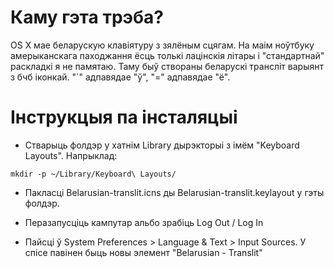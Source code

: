 Каму гэта трэба?
================

OS X мае беларускую клавіятуру з зялёным сцягам. На маім ноўтбуку амерыканскага паходжання ёсць толькі лацінскія літары і "стандартнай" раскладкі я не памятаю. Таму быў створаны беларускі трансліт варыянт з бчб іконкай. "`" адпавядае "ў", "=" адпавядае "ё".


Інструкцыя па інсталяцыі
================
 
* Стварыць фолдэр у хатнім Library дырэкторыі з імём "Keyboard Layouts". Напрыклад:

```
mkdir -p ~/Library/Keyboard\ Layouts/ 
```

* Пакласці Belarusian-translit.icns ды Belarusian-translit.keylayout у гэты фолдэр.

* Перазапусціць кампутар альбо зрабіць Log Out / Log In

* Пайсці ў System Preferences > Language & Text > Input Sources. У спісе павінен быць новы элемент "Belarusian - Translit"

